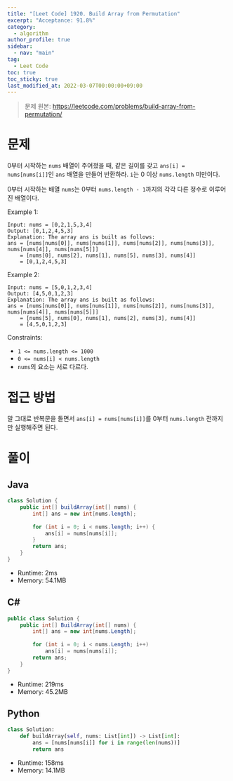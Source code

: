 ```yaml
---
title: "[Leet Code] 1920. Build Array from Permutation"
excerpt: "Acceptance: 91.8%"
category: 
  - algorithm
author_profile: true
sidebar:
  - nav: "main" 
tag:
  - Leet Code
toc: true
toc_sticky: true
last_modified_at: 2022-03-07T00:00:00+09:00
---
```

> 문제 원본: <https://leetcode.com/problems/build-array-from-permutation/>

# 문제
0부터 시작하는 `nums` 배열이 주어졌을 때, 같은 길이를 갖고 `ans[i] = nums[nums[i]]`인 `ans` 배열을 만들어 반환하라. `i`는 0 이상 `nums.length` 미만이다.

0부터 시작하는 배열 `nums`는 0부터 `nums.length - 1`까지의 각각 다른 정수로 이루어진 배열이다.

Example 1:
```
Input: nums = [0,2,1,5,3,4]
Output: [0,1,2,4,5,3]
Explanation: The array ans is built as follows: 
ans = [nums[nums[0]], nums[nums[1]], nums[nums[2]], nums[nums[3]], nums[nums[4]], nums[nums[5]]]
    = [nums[0], nums[2], nums[1], nums[5], nums[3], nums[4]]
    = [0,1,2,4,5,3]
```

Example 2:
```
Input: nums = [5,0,1,2,3,4]
Output: [4,5,0,1,2,3]
Explanation: The array ans is built as follows:
ans = [nums[nums[0]], nums[nums[1]], nums[nums[2]], nums[nums[3]], nums[nums[4]], nums[nums[5]]]
    = [nums[5], nums[0], nums[1], nums[2], nums[3], nums[4]]
    = [4,5,0,1,2,3]
```

Constraints:
- `1 <= nums.length <= 1000`
- `0 <= nums[i] < nums.length`
- `nums`의 요소는 서로 다르다.

# 접근 방법
말 그대로 반복문을 돌면서 `ans[i] = nums[nums[i]]`를 0부터 `nums.length` 전까지만 실행해주면 된다.

# 풀이
## Java
```java
class Solution {
    public int[] buildArray(int[] nums) {
        int[] ans = new int[nums.length];
        
        for (int i = 0; i < nums.length; i++) {
            ans[i] = nums[nums[i]];
        }
        return ans;
    }
}
```
- Runtime: 2ms  
- Memory: 54.1MB

## C#
```csharp
public class Solution {
    public int[] BuildArray(int[] nums) {
        int[] ans = new int[nums.Length];
        
        for (int i = 0; i < nums.Length; i++)
            ans[i] = nums[nums[i]];
        return ans;
    }
}
```
- Runtime: 219ms  
- Memory: 45.2MB

## Python
```python
class Solution:
    def buildArray(self, nums: List[int]) -> List[int]:
        ans = [nums[nums[i]] for i in range(len(nums))]
        return ans
```
- Runtime: 158ms
- Memory: 14.1MB